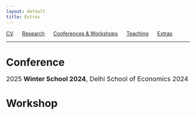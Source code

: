 ```yaml
---
layout: default
title: Extras
---
```


[CV](/assets/CV_Feb2024.pdf) <span style="margin-right: 20px;"></span> [Research](/research.md/) <span style="margin-right: 20px;"></span> [Conferences & Workshops](/conferences.md/) <span style="margin-right: 20px;"></span> [Teaching](/teaching.md/)<span style="margin-right: 20px;"></span> [Extras](/extras.md/)

<hr class="nav-separator">

# Conference

<span style="font-size: 1.1rem;">
2025 <strong>Winter School 2024</strong>, Delhi School of Economics
</span>


<span style="font-size: 1.1rem;">
2024
</span>




# Workshop
